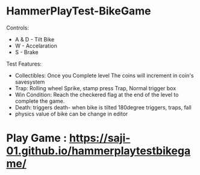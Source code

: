 # HammerPlayTest-BikeGame

Controls:
- A & D - Tilt Bike
- W - Accelaration
- S - Brake

Test Features:
- Collectibles: Once you Complete level The coins will increment in coin's savesystem
- Trap: Rolling wheel Sprike, stamp press Trap, Normal trigger box
- Win Condition: Reach the checkered flag at the end of the level to complete the game.
- Death: triggers death- when bike is tilted 180degree triggers, traps, fall
- physics value of bike can be change in editor

# Play Game : https://saji-01.github.io/hammerplaytestbikegame/
